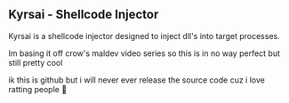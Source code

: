 ## Kyrsai - Shellcode Injector 

Kyrsai is a shellcode injector designed to inject dll's into target processes. 

Im basing it off crow's maldev video series so this is in no way perfect but still pretty cool

ik this is github but i will never ever release the source code cuz i love ratting people 🐀
